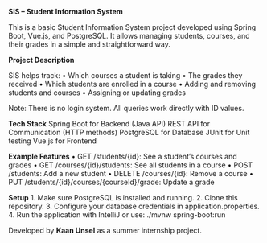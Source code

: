 **SIS – Student Information System**

This is a basic Student Information System project developed using Spring Boot, Vue.js, and PostgreSQL. It allows managing students, courses, and their grades in a simple and straightforward way.

**Project Description**

SIS helps track:
	•	Which courses a student is taking
	•	The grades they received
	•	Which students are enrolled in a course
	•	Adding and removing students and courses
	•	Assigning or updating grades

Note: There is no login system. All queries work directly with ID values.

**Tech Stack**
Spring Boot	for Backend (Java API)
REST API	for Communication (HTTP methods)
PostgreSQL for Database
JUnit	for Unit testing
Vue.js for Frontend

**Example Features**
	•	GET /students/{id}: See a student’s courses and grades
	•	GET /courses/{id}/students: See all students in a course
	•	POST /students: Add a new student
	•	DELETE /courses/{id}: Remove a course
	•	PUT /students/{id}/courses/{courseId}/grade: Update a grade

**Setup**
	1.	Make sure PostgreSQL is installed and running.
	2.	Clone this repository.
	3.	Configure your database credentials in application.properties.
	4.	Run the application with IntelliJ or use:  ./mvnw spring-boot:run

Developed by **Kaan Unsel** as a summer internship project.
